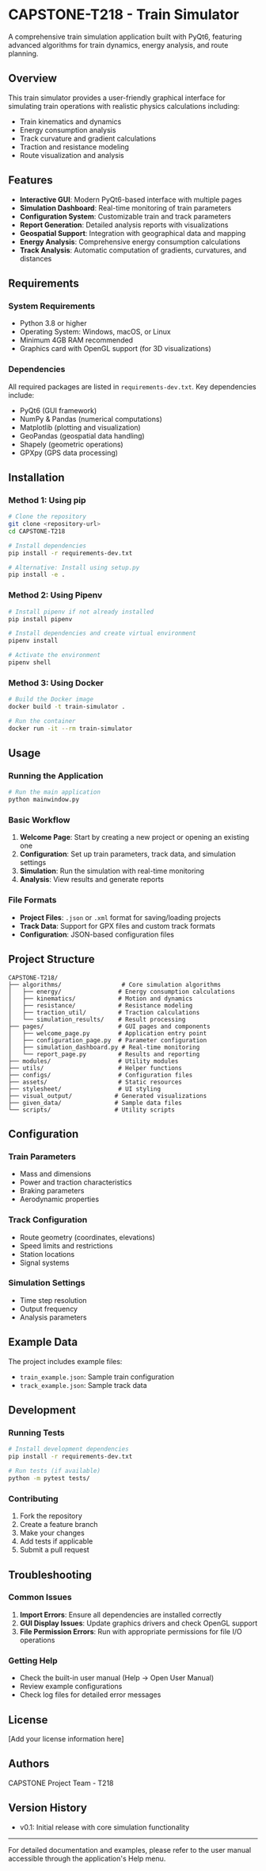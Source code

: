 # CAPSTONE-T218 - Train Simulator

A comprehensive train simulation application built with PyQt6, featuring advanced algorithms for train dynamics, energy analysis, and route planning.

## Overview

This train simulator provides a user-friendly graphical interface for simulating train operations with realistic physics calculations including:
- Train kinematics and dynamics
- Energy consumption analysis
- Track curvature and gradient calculations
- Traction and resistance modeling
- Route visualization and analysis

## Features

- **Interactive GUI**: Modern PyQt6-based interface with multiple pages
- **Simulation Dashboard**: Real-time monitoring of train parameters
- **Configuration System**: Customizable train and track parameters
- **Report Generation**: Detailed analysis reports with visualizations
- **Geospatial Support**: Integration with geographical data and mapping
- **Energy Analysis**: Comprehensive energy consumption calculations
- **Track Analysis**: Automatic computation of gradients, curvatures, and distances

## Requirements

### System Requirements
- Python 3.8 or higher
- Operating System: Windows, macOS, or Linux
- Minimum 4GB RAM recommended
- Graphics card with OpenGL support (for 3D visualizations)

### Dependencies
All required packages are listed in `requirements-dev.txt`. Key dependencies include:
- PyQt6 (GUI framework)
- NumPy & Pandas (numerical computations)
- Matplotlib (plotting and visualization)
- GeoPandas (geospatial data handling)
- Shapely (geometric operations)
- GPXpy (GPS data processing)

## Installation

### Method 1: Using pip
```bash
# Clone the repository
git clone <repository-url>
cd CAPSTONE-T218

# Install dependencies
pip install -r requirements-dev.txt

# Alternative: Install using setup.py
pip install -e .
```

### Method 2: Using Pipenv
```bash
# Install pipenv if not already installed
pip install pipenv

# Install dependencies and create virtual environment
pipenv install

# Activate the environment
pipenv shell
```

### Method 3: Using Docker
```bash
# Build the Docker image
docker build -t train-simulator .

# Run the container
docker run -it --rm train-simulator
```

## Usage

### Running the Application
```bash
# Run the main application
python mainwindow.py
```

### Basic Workflow
1. **Welcome Page**: Start by creating a new project or opening an existing one
2. **Configuration**: Set up train parameters, track data, and simulation settings
3. **Simulation**: Run the simulation with real-time monitoring
4. **Analysis**: View results and generate reports

### File Formats
- **Project Files**: `.json` or `.xml` format for saving/loading projects
- **Track Data**: Support for GPX files and custom track formats
- **Configuration**: JSON-based configuration files

## Project Structure

```
CAPSTONE-T218/
├── algorithms/                 # Core simulation algorithms
│   ├── energy/                # Energy consumption calculations
│   ├── kinematics/            # Motion and dynamics
│   ├── resistance/            # Resistance modeling
│   ├── traction_util/         # Traction calculations
│   └── simulation_results/    # Result processing
├── pages/                     # GUI pages and components
│   ├── welcome_page.py        # Application entry point
│   ├── configuration_page.py  # Parameter configuration
│   ├── simulation_dashboard.py # Real-time monitoring
│   └── report_page.py         # Results and reporting
├── modules/                   # Utility modules
├── utils/                     # Helper functions
├── configs/                   # Configuration files
├── assets/                    # Static resources
├── stylesheet/                # UI styling
├── visual_output/            # Generated visualizations
├── given_data/               # Sample data files
└── scripts/                  # Utility scripts
```

## Configuration

### Train Parameters
- Mass and dimensions
- Power and traction characteristics
- Braking parameters
- Aerodynamic properties

### Track Configuration
- Route geometry (coordinates, elevations)
- Speed limits and restrictions
- Station locations
- Signal systems

### Simulation Settings
- Time step resolution
- Output frequency
- Analysis parameters

## Example Data

The project includes example files:
- `train_example.json`: Sample train configuration
- `track_example.json`: Sample track data

## Development

### Running Tests
```bash
# Install development dependencies
pip install -r requirements-dev.txt

# Run tests (if available)
python -m pytest tests/
```

### Contributing
1. Fork the repository
2. Create a feature branch
3. Make your changes
4. Add tests if applicable
5. Submit a pull request

## Troubleshooting

### Common Issues
1. **Import Errors**: Ensure all dependencies are installed correctly
2. **GUI Display Issues**: Update graphics drivers and check OpenGL support
3. **File Permission Errors**: Run with appropriate permissions for file I/O operations

### Getting Help
- Check the built-in user manual (Help → Open User Manual)
- Review example configurations
- Check log files for detailed error messages

## License

[Add your license information here]

## Authors

CAPSTONE Project Team - T218

## Version History

- v0.1: Initial release with core simulation functionality

---

For detailed documentation and examples, please refer to the user manual accessible through the application's Help menu.
